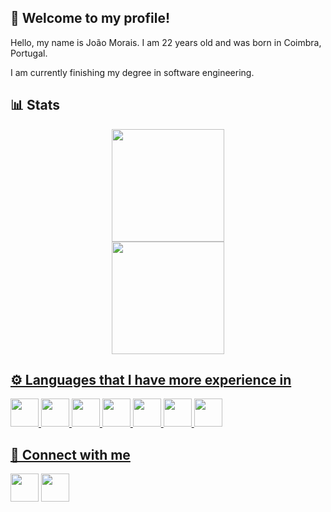 <h2> 👋 Welcome to my profile!</h2>
<div align="left">
Hello, my name is João Morais. I am 22 years old and was born in Coimbra, Portugal.
  
I am currently finishing my degree in software engineering.
  
</div> 


<h2> 📊 Stats</h2>
<div align="center">
  <a href="https://github.com/joaormorais">
  <img height="180em" src="https://github-readme-stats.vercel.app/api?username=joaormorais&show_icons=true&theme=chartreuse-dark&include_all_commits=true&count_private=true"/>
</div>

<div align="center">
  <a href="[https://github.com/joaormorais](https://github.com/anuraghazra/github-readme-stats)">
  <img height="180em" src="https://github-readme-stats.vercel.app/api/top-langs/?username=joaormorais&layout=compact&theme=chartreuse-dark"/>
</div>


<h2> ⚙️ Languages that I have more experience in</h2>
<div align="left">
<img src="https://cdn.jsdelivr.net/gh/devicons/devicon/icons/java/java-original.svg" width="45" height="45"/>
<img src="https://cdn.jsdelivr.net/gh/devicons/devicon/icons/c/c-original.svg" width="45" height="45"/>
<img src="https://cdn.jsdelivr.net/gh/devicons/devicon/icons/cplusplus/cplusplus-original.svg" width="45" height="45"/>
<img src="https://cdn.jsdelivr.net/gh/devicons/devicon/icons/csharp/csharp-original.svg" width="45" height="45"/>
<img src="https://cdn.jsdelivr.net/gh/devicons/devicon/icons/kotlin/kotlin-original.svg" width="45" height="45"/>
<img src="https://cdn.jsdelivr.net/gh/devicons/devicon/icons/html5/html5-original.svg" width="45" height="45"/>
<img src="https://cdn.jsdelivr.net/gh/devicons/devicon/icons/css3/css3-original.svg" width="45" height="45"/>
</div> 

  
<h2> 📡 Connect with me</h2>
<div align="left">
<a href="https://instagram.com/joaormorais_"><img src="https://www.vectorlogo.zone/logos/instagram/instagram-icon.svg" width="45" height="45"/></a>
<a href="https://www.linkedin.com/in/joaormorais/"><img src="https://www.vectorlogo.zone/logos/linkedin/linkedin-icon.svg" width="45" height="45"/></a>
</div> 
